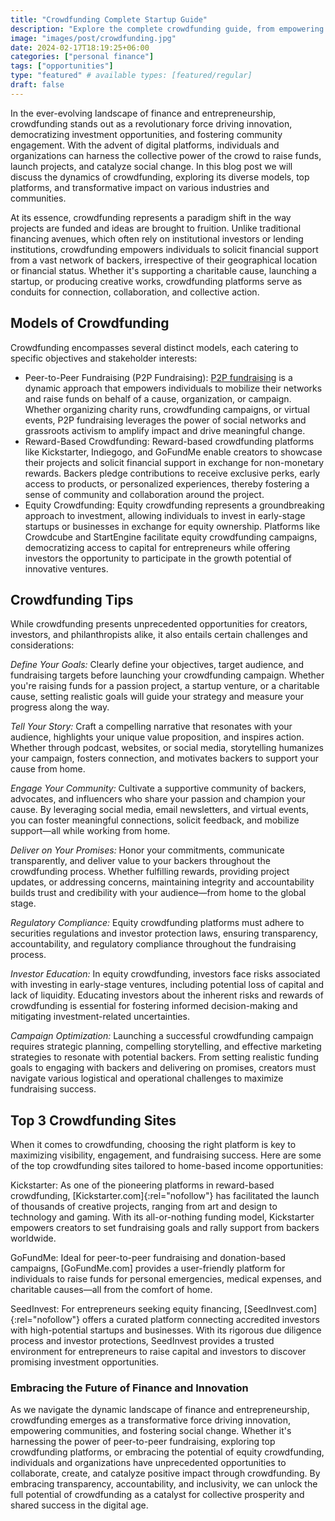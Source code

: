 ```yaml
---
title: "Crowdfunding Complete Startup Guide"
description: "Explore the complete crowdfunding guide, from empowering creativity to fostering entrepreneurship and social change, discover how crowdfunding is reshaping the future of finance and innovation."
image: "images/post/crowdfunding.jpg"
date: 2024-02-17T18:19:25+06:00
categories: ["personal finance"]
tags: ["opportunities"]
type: "featured" # available types: [featured/regular]
draft: false
---
```


In the ever-evolving landscape of finance and entrepreneurship, crowdfunding stands out as a revolutionary force driving innovation, democratizing investment opportunities, and fostering community engagement. With the advent of digital platforms, individuals and organizations can harness the collective power of the crowd to raise funds, launch projects, and catalyze social change. In this blog post we will discuss the dynamics of crowdfunding, exploring its diverse models, top platforms, and transformative impact on various industries and communities.

At its essence, crowdfunding represents a paradigm shift in the way projects are funded and ideas are brought to fruition. Unlike traditional financing avenues, which often rely on institutional investors or lending institutions, crowdfunding empowers individuals to solicit financial support from a vast network of backers, irrespective of their geographical location or financial status. Whether it's supporting a charitable cause, launching a startup, or producing creative works, crowdfunding platforms serve as conduits for connection, collaboration, and collective action.

## Models of Crowdfunding

Crowdfunding encompasses several distinct models, each catering to specific objectives and stakeholder interests:

- Peer-to-Peer Fundraising (P2P Fundraising): [P2P fundraising](/blog/p2p-fundraising-tips) is a dynamic approach that empowers individuals to mobilize their networks and raise funds on behalf of a cause, organization, or campaign. Whether organizing charity runs, crowdfunding campaigns, or virtual events, P2P fundraising leverages the power of social networks and grassroots activism to amplify impact and drive meaningful change.    
- Reward-Based Crowdfunding: Reward-based crowdfunding platforms like Kickstarter, Indiegogo, and GoFundMe enable creators to showcase their projects and solicit financial support in exchange for non-monetary rewards. Backers pledge contributions to receive exclusive perks, early access to products, or personalized experiences, thereby fostering a sense of community and collaboration around the project.
- Equity Crowdfunding: Equity crowdfunding represents a groundbreaking approach to investment, allowing individuals to invest in early-stage startups or businesses in exchange for equity ownership. Platforms like Crowdcube and StartEngine facilitate equity crowdfunding campaigns, democratizing access to capital for entrepreneurs while offering investors the opportunity to participate in the growth potential of innovative ventures.
    
## Crowdfunding Tips

While crowdfunding presents unprecedented opportunities for creators, investors, and philanthropists alike, it also entails certain challenges and considerations:

_Define Your Goals:_ Clearly define your objectives, target audience, and fundraising targets before launching your crowdfunding campaign. Whether you're raising funds for a passion project, a startup venture, or a charitable cause, setting realistic goals will guide your strategy and measure your progress along the way.

_Tell Your Story:_ Craft a compelling narrative that resonates with your audience, highlights your unique value proposition, and inspires action. Whether through podcast, websites, or social media, storytelling humanizes your campaign, fosters connection, and motivates backers to support your cause from home.

_Engage Your Community:_ Cultivate a supportive community of backers, advocates, and influencers who share your passion and champion your cause. By leveraging social media, email newsletters, and virtual events, you can foster meaningful connections, solicit feedback, and mobilize support—all while working from home.

_Deliver on Your Promises:_ Honor your commitments, communicate transparently, and deliver value to your backers throughout the crowdfunding process. Whether fulfilling rewards, providing project updates, or addressing concerns, maintaining integrity and accountability builds trust and credibility with your audience—from home to the global stage.

_Regulatory Compliance:_ Equity crowdfunding platforms must adhere to securities regulations and investor protection laws, ensuring transparency, accountability, and regulatory compliance throughout the fundraising process.
    
_Investor Education:_ In equity crowdfunding, investors face risks associated with investing in early-stage ventures, including potential loss of capital and lack of liquidity. Educating investors about the inherent risks and rewards of crowdfunding is essential for fostering informed decision-making and mitigating investment-related uncertainties.
    
_Campaign Optimization:_ Launching a successful crowdfunding campaign requires strategic planning, compelling storytelling, and effective marketing strategies to resonate with potential backers. From setting realistic funding goals to engaging with backers and delivering on promises, creators must navigate various logistical and operational challenges to maximize fundraising success.

## Top 3 Crowdfunding Sites

When it comes to crowdfunding, choosing the right platform is key to maximizing visibility, engagement, and fundraising success. Here are some of the top crowdfunding sites tailored to home-based income opportunities:

Kickstarter: As one of the pioneering platforms in reward-based crowdfunding, [Kickstarter.com]{:rel="nofollow"} has facilitated the launch of thousands of creative projects, ranging from art and design to technology and gaming. With its all-or-nothing funding model, Kickstarter empowers creators to set fundraising goals and rally support from backers worldwide.
    
GoFundMe: Ideal for peer-to-peer fundraising and donation-based campaigns, [GoFundMe.com] provides a user-friendly platform for individuals to raise funds for personal emergencies, medical expenses, and charitable causes—all from the comfort of home.
    
SeedInvest: For entrepreneurs seeking equity financing, [SeedInvest.com]{:rel="nofollow"} offers a curated platform connecting accredited investors with high-potential startups and businesses. With its rigorous due diligence process and investor protections, SeedInvest provides a trusted environment for entrepreneurs to raise capital and investors to discover promising investment opportunities.
    
### Embracing the Future of Finance and Innovation

As we navigate the dynamic landscape of finance and entrepreneurship, crowdfunding emerges as a transformative force driving innovation, empowering communities, and fostering social change. Whether it's harnessing the power of peer-to-peer fundraising, exploring top crowdfunding platforms, or embracing the potential of equity crowdfunding, individuals and organizations have unprecedented opportunities to collaborate, create, and catalyze positive impact through crowdfunding. By embracing transparency, accountability, and inclusivity, we can unlock the full potential of crowdfunding as a catalyst for collective prosperity and shared success in the digital age.
